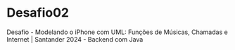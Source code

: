 # Desafio02
Desafio - Modelando o iPhone com UML: Funções de Músicas, Chamadas e Internet | Santander 2024 - Backend com Java

